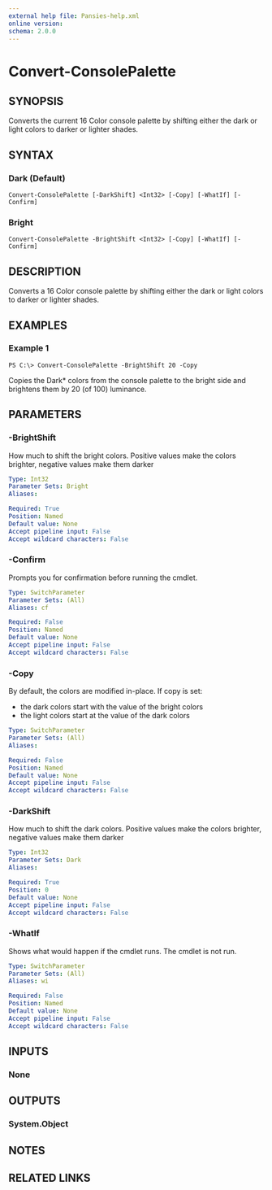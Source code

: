 ```yaml
---
external help file: Pansies-help.xml
online version:
schema: 2.0.0
---
```


# Convert-ConsolePalette

## SYNOPSIS
Converts the current 16 Color console palette by shifting either the dark or light colors to darker or lighter shades.

## SYNTAX

### Dark (Default)
```
Convert-ConsolePalette [-DarkShift] <Int32> [-Copy] [-WhatIf] [-Confirm]
```

### Bright
```
Convert-ConsolePalette -BrightShift <Int32> [-Copy] [-WhatIf] [-Confirm]
```

## DESCRIPTION
Converts a 16 Color console palette by shifting either the dark or light colors to darker or lighter shades.

## EXAMPLES

### Example 1
```
PS C:\> Convert-ConsolePalette -BrightShift 20 -Copy
```

Copies the Dark* colors from the console palette to the bright side and brightens them by 20 (of 100) luminance.

## PARAMETERS

### -BrightShift
How much to shift the bright colors. Positive values make the colors brighter, negative values make them darker

```yaml
Type: Int32
Parameter Sets: Bright
Aliases:

Required: True
Position: Named
Default value: None
Accept pipeline input: False
Accept wildcard characters: False
```

### -Confirm
Prompts you for confirmation before running the cmdlet.

```yaml
Type: SwitchParameter
Parameter Sets: (All)
Aliases: cf

Required: False
Position: Named
Default value: None
Accept pipeline input: False
Accept wildcard characters: False
```

### -Copy
By default, the colors are modified in-place. If copy is set:
- the dark colors start with the value of the bright colors
- the light colors start at the value of the dark colors

```yaml
Type: SwitchParameter
Parameter Sets: (All)
Aliases:

Required: False
Position: Named
Default value: None
Accept pipeline input: False
Accept wildcard characters: False
```

### -DarkShift
How much to shift the dark colors. Positive values make the colors brighter, negative values make them darker

```yaml
Type: Int32
Parameter Sets: Dark
Aliases:

Required: True
Position: 0
Default value: None
Accept pipeline input: False
Accept wildcard characters: False
```

### -WhatIf
Shows what would happen if the cmdlet runs.
The cmdlet is not run.

```yaml
Type: SwitchParameter
Parameter Sets: (All)
Aliases: wi

Required: False
Position: Named
Default value: None
Accept pipeline input: False
Accept wildcard characters: False
```

## INPUTS

### None


## OUTPUTS

### System.Object

## NOTES

## RELATED LINKS

